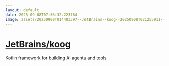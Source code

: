 ```yaml
---
layout: default
date: 2025-09-08T07:36:32.223764
image: assets/20250908T014403397--JetBrains--koog--20250908T021255911--cropped.png
---
```


# [JetBrains/koog](https://github.com/JetBrains/koog)

Kotlin framework for building AI agents and tools
